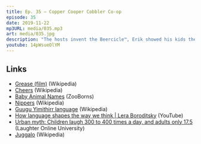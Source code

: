 ```yaml
---
title: Ep. 35 – Copper Cooper Cobbler Co-op
episode: 35
date: 2019-11-22
mp3URL: media/035.mp3
art: media/035.jpg
description: "The hosts invent the Beercicle™, Erik showed his kids the movie Grease, which is raunchy as hell, Dennis doesn't know baby animal names, Erik's going Down Under, and there are many Clown Phenomena."
youtube: 14pWsueOlYM
---
```


## Links

- [Grease (film)](<https://en.wikipedia.org/wiki/Grease_(film)>) (Wikipedia)
- [Cheers](https://en.wikipedia.org/wiki/Cheers) (Wikipedia)
- [Baby Animal Names](https://www.zooborns.com/zooborns/baby-animal-names.html) (ZooBorns)
- [Nippers](https://en.wikipedia.org/wiki/Nippers) (Wikipedia)
- [Guugu Yimithirr language](https://en.wikipedia.org/wiki/Guugu_Yimithirr_language) (Wikipedia)
- [How language shapes the way we think | Lera Boroditsky](https://www.youtube.com/watch?v=RKK7wGAYP6k) (YouTube)
- [Urban myth: Children laugh 300 to 400 times a day, and adults only 17.5](https://www.laughteronlineuniversity.com/children-laughter-frequency/) (Laughter Online University)
- [Juggalo](https://en.wikipedia.org/wiki/Juggalo) (Wikipedia)
